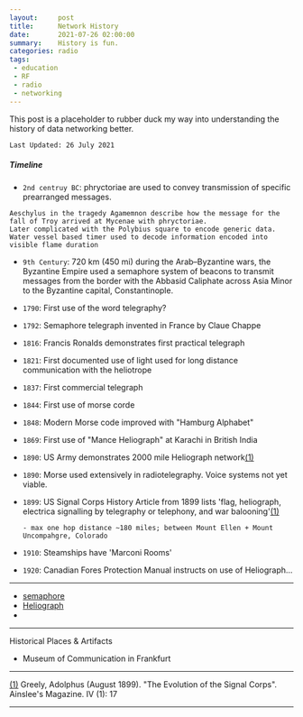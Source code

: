 ```yaml
---
layout:     post
title:      Network History
date:       2021-07-26 02:00:00
summary:    History is fun.
categories: radio
tags:
 - education
 - RF
 - radio
 - networking
---
```



This post is a placeholder to rubber duck my way into understanding the history of data networking better.

`Last Updated: 26 July 2021`

##### Timeline 

- `2nd centruy BC`: phryctoriae are used to convey transmission of specific prearranged messages. 
```
Aeschylus in the tragedy Agamemnon describe how the message for the fall of Troy arrived at Mycenae with phryctoriae.
Later complicated with the Polybius square to encode generic data.
Water vessel based timer used to decode information encoded into visible flame duration 
```
- `9th Century`:  720 km (450 mi)  during the Arab–Byzantine wars, the Byzantine Empire used a semaphore system of beacons to transmit messages from the border with the Abbasid Caliphate across Asia Minor to the Byzantine capital, Constantinople.
- `1790`:   First use of the word telegraphy?
- `1792`:   Semaphore telegraph invented in France by Claue Chappe
- `1816`:   Francis Ronalds demonstrates first practical telegraph
- `1821`:   First documented use of light used for long distance communication with the heliotrope
- `1837`:   First commercial telegraph
- `1844`:   First use of morse corde 
- `1848`:   Modern Morse code improved with "Hamburg Alphabet"
- `1869`:   First use of "Mance Heliograph" at Karachi in British India 
- `1890`:   US Army demonstrates 2000 mile Heliograph network[(1)][1]
- `1890`:   Morse used extensively in radiotelegraphy. Voice systems not yet viable.
- `1899`:   US Signal Corps History Article from 1899 lists 'flag, heliograph, electrica signalling by telegraphy or telephony, and war balooning'[(1)][1]

      - max one hop distance ~180 miles; between Mount Ellen + Mount Uncompahgre, Colorado

- `1910`:   Steamships have 'Marconi Rooms'
- `1920`:   Canadian Fores Protection Manual instructs on use of Heliograph...

---



- [semaphore][wiki:semaphore]
- [Heliograph][wiki:heliograph]
- 


---
Historical Places & Artifacts

- Museum of Communication in Frankfurt


---

[1]: https://books.google.ca/books?id=q4sXAQAAMAAJ&q=volkmar&pg=PA17&redir_esc=y#v=snippet&q=volkmar&f=false
[(1)][1] Greely, Adolphus (August 1899). "The Evolution of the Signal Corps". Ainslee's Magazine. IV (1): 17

---
[wiki:semaphore]: https://en.wikipedia.org/wiki/Semaphore
[wiki:heliograph]: https://en.wikipedia.org/wiki/Heliograph
